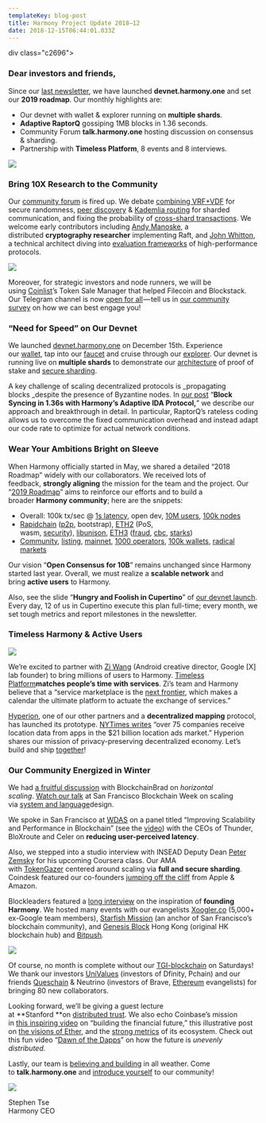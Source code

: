 ```yaml
---
templateKey: blog-post
title: Harmony Project Update 2018–12
date: 2018-12-15T06:44:01.033Z
---
```

div class="c2696">

### Dear investors and friends,

Since our [last newsletter](https://harmony.one/201811-newsletter), we have launched **devnet.harmony.one** and set our **2019 roadmap**. Our monthly highlights are:

*   Our devnet with wallet & explorer running on **multiple shards**.
*   **Adaptive RaptorQ** gossiping 1MB blocks in 1.36 seconds.
*   Community Forum **talk.harmony.one** hosting discussion on consensus & sharding.
*   Partnership with **Timeless Platform**, 8 events and 8 interviews.

![](images/uploaded/0-skshtlhep4glfgk4png_1553681236.png)

### Bring 10X Research to the Community

Our [community forum](http://talk.harmony.one/) is fired up. We debate [combining VRF+VDF](https://talk.harmony.one/t/unbiasable-randomness-generation-with-vrf-and-vdf/52/3) for secure randomness, [peer discovery](https://talk.harmony.one/t/peer-discovery-in-blockchain/59) & [Kademlia routing](https://talk.harmony.one/t/inter-committee-routing-in-sharded-blockchain/60) for sharded communication, and fixing the probability of [cross-shard transactions](https://talk.harmony.one/t/probability-of-cross-shard-transactions/61/2). We welcome early contributors including [Andy Manoske](https://talk.harmony.one/t/im-another-cryptology-economics-nerd/77), a distributed **cryptography researcher** implementing Raft, and [John Whitton](https://talk.harmony.one/t/value-engines-on-blockchain-oh-my/114), a technical architect diving into [evaluation frameworks](https://github.com/johnwhitton/blockchain-eval) of high-performance protocols.

![](images/uploaded/0-mvysib7hglidbul7png_1553681302.png)

Moreover, for strategic investors and node runners, we will be using [Coinlist](https://coinlist.co/)’s Token Sale Manager that helped Filecoin and Blockstack. Our Telegram channel is now [open for all](https://t.me/harmony_one) — tell us in [our community survey](https://harmonyone.typeform.com/to/Rb7fyt) on how we can best engage you!  

### “Need for Speed” on Our Devnet

We launched [devnet.harmony.one](http://devnet.harmony.one/) on December 15th. Experience our [wallet](https://devnet.harmony.one/devnet/#wallet), tap into our [faucet](https://devnet.harmony.one/devnet/#faucet) and cruise through our [explorer](https://explorer.harmony.one/). Our devnet is running live on **multiple shards** to demonstrate our [architecture](https://devnet.harmony.one/architecture/) of proof of stake and [secure sharding](https://talk.harmony.one/t/harmonys-sharding-approach/123/2).

A key challenge of scaling decentralized protocols is _propagating blocks _despite the presence of Byzantine nodes. In [our post](https://medium.com/harmony-one/block-syncing-in-1-36s-with-harmonys-adaptive-ida-protocol-de5da398569e) “**Block Syncing in 1.36s with Harmony’s Adaptive IDA Protocol,**” we describe our approach and breakthrough in detail. In particular, RaptorQ’s rateless coding allows us to overcome the fixed communication overhead and instead adapt our code rate to optimize for actual network conditions.

### Wear Your Ambitions Bright on Sleeve

When Harmony officially started in May, we shared a detailed “2018 Roadmap” widely with our collaborators. We received lots of feedback, **strongly aligning** the mission for the team and the project. Our “[2019 Roadmap](https://medium.com/@harmony.one/harmony-2019-roadmap-497d7ed0a98b)” aims to reinforce our efforts and to build a broader **Harmony community**; here are the snippets:

*   Overall: 100k tx/sec @ [1s latency](https://arxiv.org/pdf/1710.09437.pdf), open dev, [10M users](https://medium.com/timeless-economy/why-we-need-time-for-the-10t-service-economy-fa4cb72d6235), [100k nodes](https://www.youtube.com/watch?v=IWeCQkIJNkY)
*   [Rapidchain](https://harmony.one/green) ([p2p](https://docs.google.com/document/d/1Rd4yNw1TNQBvfRrKeEMSTseb6fvPzS-C--obOn0nul8/edit), bootstrap), [ETH2](https://benjaminion.xyz/newineth2/20181126.html) (PoS, wasm, [security](https://runtimeverification.com/blog/runtime-verification-completes-formal-verification-of-ethereum-casper-protocol/)), [libunison](https://github.com/harmony-one/libunison), [ETH3](https://mobile.twitter.com/drakefjustin/status/1072593728253104128) ([fraud](https://github.com/ethereum/research/wiki/A-note-on-data-availability-and-erasure-coding), [cbc](https://github.com/cbc-casper/cbc-casper-paper/blob/master/cbc-casper-paper-draft.pdf), [starks](https://multicoin.capital/2018/10/30/our-investment-in-starkware/))
*   [Community](https://talk.harmony.one/), [listing](https://blog.coinbase.com/coinbase-continues-to-explore-support-for-new-digital-assets-92ba4ab7f465), [mainnet](https://tokeneconomy.co/visions-of-ether-590858bf848e), [1000 operators](https://messari.io/resource/generalized-mining), [100k wallets](https://arewedecentralizedyet.com/), [radical markets](https://vitalik.ca/general/2018/04/20/radical_markets.html)

Our vision “**Open Consensus for 10B**” remains unchanged since Harmony started last year. Overall, we must realize a **scalable network** and bring **active users** to Harmony.

Also, see the slide “**Hungry and Foolish in Cupertino**” of [our devnet launch](https://harmony.one/devnet-launch). Every day, 12 of us in Cupertino execute this plan full-time; every month, we set tough metrics and report milestones in the newsletter.

### Timeless Harmony & Active Users

![](images/uploaded/1-dmwn2w3cnrv6ecwqnozqbqgif_1553681386.gif)

We’re excited to partner with [Zi Wang](https://www.linkedin.com/in/ziwang0315/) (Android creative director, Google \[X\] lab founder) to bring millions of users to Harmony. [Timeless Platform](https://medium.com/timeless-economy/why-we-need-time-for-the-10t-service-economy-fa4cb72d6235)**matches people’s time with services**. Zi’s team and Harmony believe that a “service marketplace is the [next frontier](https://andrewchen.co/how-marketplaces-will-reinvent-the-service-economy/), which makes a calendar the ultimate platform to actuate the exchange of services.”

[Hyperion](https://www.hyn.space/), one of our other partners and a **decentralized mapping** protocol, has launched its prototype. [NYTimes writes](https://www.nytimes.com/interactive/2018/12/10/business/location-data-privacy-apps.html?smid=pl-share) “over 75 companies receive location data from apps in the $21 billion location ads market.” Hyperion shares our mission of privacy-preserving decentralized economy. Let’s build and ship [together](http://harmony.one/partners)!

### Our Community Energized in Winter

We had [a fruitful discussion](https://www.youtube.com/watch?v=1Tih1LWpAUs) with BlockchainBrad on _horizontal scaling_. [Watch our talk](https://www.youtube.com/watch?v=f5mU39GfWoM) at San Francisco Blockchain Week on scaling via [system and language](https://harmony.one/design)design.

We spoke in San Francisco at [WDAS](https://wdas.world/sponsors.html#speaker) on a panel titled “Improving Scalability and Performance in Blockchain” (see the [video](https://www.youtube.com/watch?v=9pDTv4D-2uM)) with the CEOs of Thunder, BloXroute and Celer on **reducing user-perceived latency**.

Also, we stepped into a studio interview with INSEAD Deputy Dean [Peter Zemsky](https://www.linkedin.com/feed/update/urn:li:activity:6478032463095566336/) for his upcoming Coursera class. Our AMA with [TokenGazer](https://mp.weixin.qq.com/s/r2_2C36f5D2PrMVDBUYOmw) centered around scaling via **full and secure sharding**. Coindesk featured our co-founders [jumping off the cliff](https://www.coindesk.com/7-facebook-amazon-apple-netflix-and-google-staffers-that-went-full-crypto) from Apple & Amazon.

Blockleaders featured a [long interview](https://blockleaders.io/2018/12/13/stephen-tse-designing-the-harmony-of-blockchain/) on the inspiration of **founding Harmony**. We hosted many events with our evangelists [Xoogler.co](https://xoogler.co/) (5,000+ ex-Google team members), [Starfish Mission](https://www.meetup.com/Starfish-Mission/events/256584834/?fbclid=IwAR1dG_2_Lq906UCtujk7aVmuqH4jDqJ-W35aOQvIRx90R2ikJTem28tmUOA) (an anchor of San Francisco’s blockchain community), and [Genesis Block](https://genesisblockhk.com/) Hong Kong (original HK blockchain hub) and [Bitpush](https://www.bitpush.news/?p=202505)_._

![](images/uploaded/0-qfufhr-l8usulkev-1png_1553681442.png)

Of course, no month is complete without our [TGI-blockchain](http://harmony.one/tgi) on Saturdays! We thank our investors [UniValues](https://univalues.org/) (investors of Dfinity, Pchain) and our friends [Queschain](https://queschain.com/about-us/) & Neutrino (investors of Brave, [Ethereum](https://twitter.com/NeutrinoChina/status/1052143719430815744) evangelists) for bringing 80 new collaborators.

Looking forward, we’ll be giving a guest lecture at **Stanford **on [distributed trust](https://explorecourses.stanford.edu/search?view=catalog&filter-coursestatus-Active=on&q=BIOE%2060:%20Beyond%20Bitcoin:%20Applications%20of%20Distributed%20Trust&academicYear=20182019). We also echo Coinbase’s mission in [this inspiring video](https://www.youtube.com/watch?v=IWeCQkIJNkY) on “building the financial future,” this illustrative post on [the visions of Ether](https://tokeneconomy.co/visions-of-ether-590858bf848e), and the [strong metrics](https://media.consensys.net/joe-lubin-explains-why-the-ethereum-ecosystem-is-stronger-than-ever-in-20-tweets-7a09555760fd) of its ecosystem. Check out this fun video “[Dawn of the Dapps](https://www.youtube.com/watch?v=XVZxjVJz4ds)” on how the future is _unevenly distributed_.

Lastly, our team is [believing and building](https://medium.com/harmony-one/believing-and-building-our-mantra-at-harmony-2c57d43c18e0) in all weather. Come to **talk.harmony.one** and [introduce yourself](https://talk.harmony.one/c/introductions) to our community!

![](images/uploaded/1-cpzcvftrkgsaswh7f6ryhgpng_1553338989.png)

Stephen Tse  
Harmony CEO
